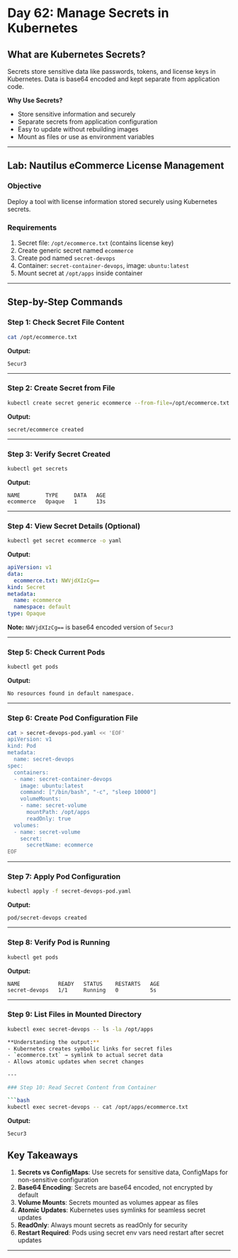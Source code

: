 # Day 62: Manage Secrets in Kubernetes

## What are Kubernetes Secrets?

Secrets store sensitive data like passwords, tokens, and license keys in Kubernetes. Data is base64 encoded and kept separate from application code.

**Why Use Secrets?**
- Store sensitive information and securely
- Separate secrets from application configuration
- Easy to update without rebuilding images
- Mount as files or use as environment variables

---

## Lab: Nautilus eCommerce License Management

### Objective

Deploy a tool with license information stored securely using Kubernetes secrets.

### Requirements

1. Secret file: `/opt/ecommerce.txt` (contains license key)
2. Create generic secret named `ecommerce`
3. Create pod named `secret-devops`
4. Container: `secret-container-devops`, image: `ubuntu:latest`
5. Mount secret at `/opt/apps` inside container

---

## Step-by-Step Commands

### Step 1: Check Secret File Content

```bash
cat /opt/ecommerce.txt
```

**Output:**
```
5ecur3
```

---

### Step 2: Create Secret from File

```bash
kubectl create secret generic ecommerce --from-file=/opt/ecommerce.txt
```

**Output:**
```
secret/ecommerce created
```

---

### Step 3: Verify Secret Created

```bash
kubectl get secrets
```

**Output:**
```
NAME        TYPE     DATA   AGE
ecommerce   Opaque   1      13s
```

---

### Step 4: View Secret Details (Optional)

```bash
kubectl get secret ecommerce -o yaml
```

**Output:**
```yaml
apiVersion: v1
data:
  ecommerce.txt: NWVjdXIzCg==
kind: Secret
metadata:
  name: ecommerce
  namespace: default
type: Opaque
```

**Note:** `NWVjdXIzCg==` is base64 encoded version of `5ecur3`

---

### Step 5: Check Current Pods

```bash
kubectl get pods
```

**Output:**
```
No resources found in default namespace.
```

---

### Step 6: Create Pod Configuration File

```bash
cat > secret-devops-pod.yaml << 'EOF'
apiVersion: v1
kind: Pod
metadata:
  name: secret-devops
spec:
  containers:
  - name: secret-container-devops
    image: ubuntu:latest
    command: ["/bin/bash", "-c", "sleep 10000"]
    volumeMounts:
    - name: secret-volume
      mountPath: /opt/apps
      readOnly: true
  volumes:
  - name: secret-volume
    secret:
      secretName: ecommerce
EOF
```

---

### Step 7: Apply Pod Configuration

```bash
kubectl apply -f secret-devops-pod.yaml
```

**Output:**
```
pod/secret-devops created
```

---

### Step 8: Verify Pod is Running

```bash
kubectl get pods
```

**Output:**
```
NAME            READY   STATUS    RESTARTS   AGE
secret-devops   1/1     Running   0          5s
```

---

### Step 9: List Files in Mounted Directory

```bash
kubectl exec secret-devops -- ls -la /opt/apps

**Understanding the output:**
- Kubernetes creates symbolic links for secret files
- `ecommerce.txt` → symlink to actual secret data
- Allows atomic updates when secret changes

---

### Step 10: Read Secret Content from Container

```bash
kubectl exec secret-devops -- cat /opt/apps/ecommerce.txt
```

**Output:**
```
5ecur3
```



## Key Takeaways

1. **Secrets vs ConfigMaps**: Use secrets for sensitive data, ConfigMaps for non-sensitive configuration
2. **Base64 Encoding**: Secrets are base64 encoded, not encrypted by default
3. **Volume Mounts**: Secrets mounted as volumes appear as files
4. **Atomic Updates**: Kubernetes uses symlinks for seamless secret updates
5. **ReadOnly**: Always mount secrets as readOnly for security
6. **Restart Required**: Pods using secret env vars need restart after secret updates

---


